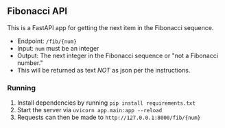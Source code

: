 ## Fibonacci API

This is a FastAPI app for getting the next item in the Fibonacci sequence.

- Endpoint: `/fib/{num}`
- Input: `num` must be an integer
- Output: The next integer in the Fibonacci sequence or "not a Fibonacci number."
- This will be returned as text _NOT_ as json per the instructions.

### Running 
1. Install dependencies by running `pip install requirements.txt`
2. Start the server via `uvicorn app.main:app --reload`
3. Requests can then be made to `http://127.0.0.1:8000/fib/{num}`